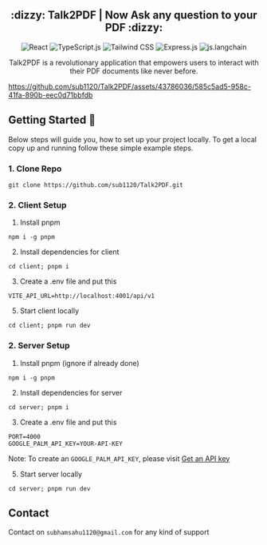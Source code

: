 <div align="center">
  <br>
  <h2> :dizzy: Talk2PDF | Now Ask any question to your PDF :dizzy:</h2>
  
![React](https://img.shields.io/badge/react-%2320232a.svg?style=for-the-badge&logo=react&logoColor=%2361DAFB)
![TypeScript.js](https://img.shields.io/badge/TypeScript-007ACC?style=for-the-badge&logo=typescript&logoColor=white)
![Tailwind CSS](https://img.shields.io/badge/Tailwind_CSS-38B2AC?style=for-the-badge&logo=tailwind-css&logoColor=white)
![Express.js](https://img.shields.io/badge/Express%20js-000000?style=for-the-badge&logo=express&logoColor=white)
![js.langchain](https://img.shields.io/badge/langchain%20js-000000?style=for-the-badge&logo=reactjs&logoColor=white)

  <p>Talk2PDF is a revolutionary application that empowers users to interact with their PDF documents like never before.</p>
</div>

https://github.com/sub1120/Talk2PDF/assets/43786036/585c5ad5-958c-41fa-890b-eec0d71bbfdb

## Getting Started :rocket:
Below steps will guide you, how to set up your project locally. To get a local copy up and running follow these simple example steps.

### 1. Clone Repo
```
git clone https://github.com/sub1120/Talk2PDF.git
```

### 2. Client Setup
1. Install pnpm
```
npm i -g pnpm
```

2. Install dependencies for client
```
cd client; pnpm i
```

3. Create a .env file and put this
```
VITE_API_URL=http://localhost:4001/api/v1
```

5. Start client locally
```
cd client; pnpm run dev
```

### 2. Server Setup
1. Install pnpm (ignore if already done)
```
npm i -g pnpm
```

2. Install dependencies for server
```
cd server; pnpm i
```

3. Create a .env file and put this
```
PORT=4000
GOOGLE_PALM_API_KEY=YOUR-API-KEY
```

Note: To create an `GOOGLE_PALM_API_KEY`, please visit [Get an API key](https://developers.generativeai.google/tutorials/setup)

5. Start server locally
```
cd server; pnpm run dev
```

## Contact
Contact on `subhamsahu1120@gmail.com` for any kind of support
